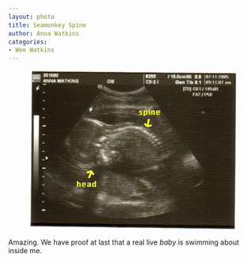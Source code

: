 ```yaml
---
layout: photo
title: Seamonkey Spine
author: Anna Watkins
categories:
- Wee Watkins
---
```


<figure><img class="photo" src="/photos/spine.jpg"></figure>

Amazing. We have proof at last that a real live _baby_ is swimming about
inside me.

